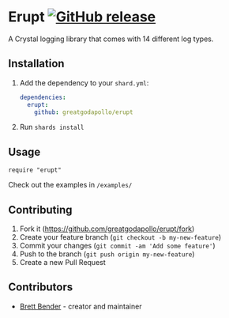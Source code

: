 # Erupt [![GitHub release](https://img.shields.io/github/release/greatgodapollo/erupt.svg)](https://github.com/greatgodapollo/erupt/releases)


A Crystal logging library that comes with 14 different log types. 

## Installation

1. Add the dependency to your `shard.yml`:

   ```yaml
   dependencies:
     erupt:
       github: greatgodapollo/erupt
   ```

2. Run `shards install`

## Usage

```crystal
require "erupt"
```

Check out the examples in `/examples/`

## Contributing

1. Fork it (<https://github.com/greatgodapollo/erupt/fork>)
2. Create your feature branch (`git checkout -b my-new-feature`)
3. Commit your changes (`git commit -am 'Add some feature'`)
4. Push to the branch (`git push origin my-new-feature`)
5. Create a new Pull Request

## Contributors

- [Brett Bender](https://github.com/greatgodapollo) - creator and maintainer
